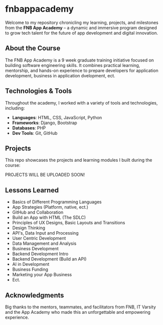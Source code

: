# fnbappacademy

Welcome to my repository chronicling my learning, projects, and milestones from the **FNB App Academy** – a dynamic and immersive program designed to grow tech talent for the future of app development and digital innovation.

## About the Course

The FNB App Academy is a 9 week graduate training initiative focused on building software engineering skills. It combines practical learning, mentorship, and hands-on experience to prepare developers for application development, business in application dvelopment, ect.

## Technologies & Tools

Throughout the academy, I worked with a variety of tools and technologies, including:

- **Languages**: HTML, CSS, JavaScript, Python 
- **Frameworks**: Django, Bootstrap  
- **Databases**: PHP   
- **Dev Tools**: Git, GitHub  

## Projects

This repo showcases the projects and learning modules I built during the course:

PROJECTS WILL BE UPLOADED SOON!  

## Lessons Learned

- Basics of Different Programming Languages  
- App Strategies (Platform, native, ect.)
- GitHub and Collaboration
- Build an App with HTML (The SDLC)
- Principles of UX Designs, Basic Layouts and Transitions
- Design Thinking
- API's, Data Input and Processing
- User Centric Development
- Data Management and Analysis
- Business Development
- Backend Development Intro
- Backend Development (Build an API)
- AI in Development
- Business Funding
- Marketing your App Business
- Ect.

## Acknowledgments

Big thanks to the mentors, teammates, and facilitators from FNB, IT Varsity and the App Academy who made this an unforgettable and empowering experience.
